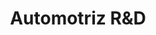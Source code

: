 ---
title: "Automotriz R&D"
url: /los-castores-san-antonio-de-los-altos-miranda-venezuela/automotriz-rundd/
shop: reparación de automóviles
---